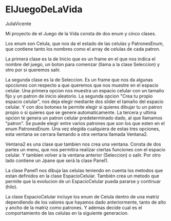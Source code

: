 ElJuegoDeLaVida
===============

JuliaVicente


Mi proyecto de el Juego de la Vida consta de dos enum y cinco clases.

Los enum son Celula, que nos da el estado de las celulas 
y PatronesEnum, que contiene tanto los nombres como el array de celulas de cada patron.

La primera clase es la de Inicio que es un frame en el que nos indica el nombre del juego,
un boton para comenzar (llama a la clase Seleccion) y otro por si queremos salir.

La segunda clase es la de Seleccion. Es un frame que nos da algunas opcciones con respecto
a que queremos que nos muestre en el espacio celular. Una primera opcion nos muestra un espacio
celular con un tamaño fijo y un patron de inicio aleatorio. 
La segunda opcion "Crea tu propio espacio celular", nos deja elegir mediante dos slider
el tamaño del espacio celular. Y con dos botones te permite elegir si quieres dibujar tu
un patron propio o si quieres que se genere automaticamente.
La tercera y ultima opcion te genera un patron celular predeterminado dado,
al que llamamos "patron". Se puede elegir entre varios patrones que son los que esten en
el enum PatronesEnum.
Una vez elegida cualquiera de estas tres opciones, esta ventana se cerrara llamando a otra ventana
llamada Ventana2.

Ventana2 es una clase que tambien nos crea una ventana.
Consta de dos partes un menu, que nos permitira realizar ciertas funciones con el espacio celular.
Y tambien volver a la ventana anterior (Seleccion) o salir.
Por otro lado contiene un Jpane que será la clase Panel1.

La clase Panel1 nos dibuja las celulas teniendo en cuenta los metodos que estan definidos
en la clase EspacioCelular. También crea un metodo que permite que la evolucion de un EspacioCelular
pueda pararse y continuar (hilo).

La clase EspacioCelular incluye los enum de Celula dentro de una matriz dependiendo de los valores
que hayamos dado anteriormente, tanto de alto y ancho de la matriz como patrones. Y ademas decide
cual es el comportamiento de las celulas en la siguiente generacion.

